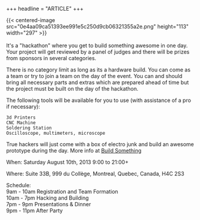 +++
headline = "ARTICLE"
+++

{{< centered-image src="0e4aa09ca51393ee991e5c250d9cb06321355a2e.png" height="113" width="297" >}}
</br>
</br>
It's a "hackathon" where you get to build something awesome in one day. Your project will get reviewed by a panel of judges and there will be prizes from sponsors in several categories.  
  
There is no category limit as long as its a hardware build. You can come as a team or try to join a team on the day of the event. You can and should bring all necessary parts and extras which are prepared ahead of time but the project must be built on the day of the hackathon.  
  
The following tools will be available for you to use (with assistance of a pro if necessary):  
  
    3d Printers
    CNC Machine
    Soldering Station
    Oscilloscope, multimeters, microscope  
  
True hackers will just come with a box of electro junk and build an awesome prototype during the day. More info at [Build Something](http://buildsomething.ca/)  
  
When: Saturday August 10th, 2013 9:00 to 21:00+  
  
Where: Suite 33B, 999 du Collège, Montreal, Quebec, Canada, H4C 2S3  
  
Schedule:  
9am - 10am Registration and Team Formation  
10am - 7pm Hacking and Building  
7pm - 9pm Presentations & Dinner  
9pm - 11pm After Party  
